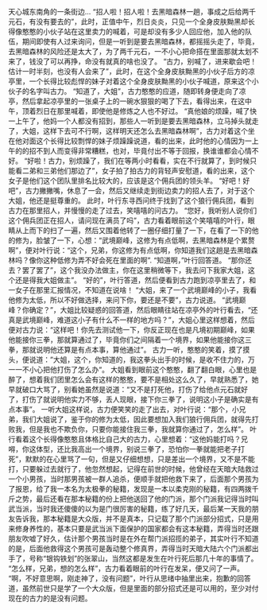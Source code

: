 天心城东南角的一条街边...
“招人啦！招人啦！去黑暗森林一趟，事成之后给两千元石，有没有要去的”，此时，正值中午，烈日炎炎，只见一个全身皮肤黝黑却长得像憨憨的小伙子站在这里卖力的喊着，可是却没有多少人回应他，加入他的队伍，期间即使有人过来询问，但是一听到是要去黑暗森林，都摇摇头走了，毕竟，去黑暗森林的风险还是太大了，为了两千元石，一不小心把命搭在里面那就太划不来了，钱没了可以再挣，命没有就真的啥也没了。
“古力，别喊了，进来歇会吧！估计一时半刻，也没有人会来了”，此时，在这个全身皮肤黝黑的小伙子后方的凉亭里，一个长得比较彪悍的妹子对着这个全身皮肤黝黑的小伙子喊道，原来这个小伙子的名字叫古力。
“知道了，大姐”，古力憨憨的应道，随即转身便走向了凉亭，然后拿起凉亭里的一张桌子上的一碗水狠狠的喝了下去，看得出来，在这中午，顶着烈日在那里喊着，即使他是修炼之人也不好过。
“真他娘的烦躁，喊了快一上午了，他妈一个人都没有招到，那些人一听到是要去黑暗森林，立马掉头就走了，大姐，这样下去可不行啊，这样明天还怎么去黑暗森林啊”，古力对着这个坐在他对面这个长得比较剽悍的妹子烦躁躁说道，看的出来，此时他的心情因为一上午的的招不到人而变得非常糟糕，也对，毕竟付出不等于回报，换谁谁都会心情不好。
“好啦！古力，别烦躁了，我们在等两小时看看，实在不行就算了，到时候只能看二弟和三弟他们那边了”，女子拍了拍古力的背轻声安慰道，看的出来，这个女子是他们这个团队里排名比较大的，应该是这个佣兵团的领头羊。
“好吧！好吧”，古力撇撇嘴，休息了一会，然后又继续走到街边卖力的招人去了，对于这个大姐，他还是挺尊重的。
此时，叶行东寻西问终于找到了这个狼行佣兵团，看到古力在那里招人，并慢慢的走了过去，笑嘻嘻的问古力。
“您好，我听别人说你们这个佣兵团正在招人，请问现在满员了吗”，古力看着眼前这个笑嘻嘻的叶行，眼睛从上而下的扫了一遍，然后又围着他转了一圈仔细打量了一下，在看了一下的他的修为，脸皱了一下，心想：“武境巅峰，这修为有点低啊，去黑暗森林是个累赘啊”，便对叶行说：“这个，兄弟，你这修为有点低啊，你知道我们这趟是去黑暗森林吗？像你这种低修为弄不好会死在里面的啊”.
“知道啊，”叶行回答道。
“那你还去？罢了罢了”，这个我没办法做主，你在这里稍微等下，我去问下我家大姐，这个还是得我大姐做主”。
“好的”，叶行答道，然后便看到古力跑到凉亭里去了，和一女子在那里汇报情况，不知道在说啥！
“大姐，来了一个武境巅峰的小子，我看他修为太低，所以不好做选择，来问下你，要还是不要”，古力说道。
“武境巅峰？你确定？”，大姐比较疑惑的回答道，然后眼睛往站在凉亭外的叶行看去，“还真是武境巅峰，难道这小子有什么不一样的地方吗？”，大姐心里这样想着，然后便对古力说：“这样吧！你先去测试他一下，你反正现在也是凡境初期巅峰，如果他能接你三拳，那就算通过了，毕竟你们之间隔着一个境界，如果他能接你这三拳，那就说明他还算是有点本事，算他通过”。
古力一听，憨憨的笑着，摸了摸头，便说道：”大姐，这个，你知道的，我这拳头出手的时候，是收不住力的，万一一不小心把他打伤了怎么办“。
大姐看到眼前这个憨憨，翻了翻白眼，心里也是醉了，想着我们团里怎么会有这样的憨憨，要不是相处这么久了，早就熟悉了，她早就破口大骂了，别看她虽然是说道：“又不是打死他，打伤了给他点元石就好了，打伤了就说明他实力不够，丢人现眼，接下你三拳了，说明这小子是确实是有点本事”。
一听大姐这样说，古力便笑笑的走了出去，对叶行说：“那个，小兄弟，我们大姐说了，鉴于你的修为太低，因此要想加入我们狼行佣兵团，就得先打败我，但是我也不欺负你，只要你能接住我三拳，我就算你通过了，怎么样”。
叶行看着这个长得像憨憨且体格比自己大的古力，心里想着：“这他妈能打吗？兄嘚，你这体型，还比我高出一个境界，别说三拳了，恐怕你一拳就能把老子打死”，默默的在心里骂了一句，但是又仔细想想，只是差出一个境界，又不是不能打，只要躲过去就行了，他忽然想起，记得在前世的时候，他曾经在天暗大陆救过一个小男孩，当时那男孩被一群人追杀，便顺手就把他救下来了，后面那个男孩为了报恩，给了我一本名为太极拳的秘籍，发现是一本以柔克刚的秘籍，有四两拨千斤之势，最后还看在那本秘籍的份上把他送回了他的门派，那个门派我记得当时叫武当派，当时我还傻傻的以为是门很厉害的秘籍，练了好几天，最后某一天我的朋友告诉我，那本秘籍是大众版，并不是真本，只记载了那个门派部分招式，只是用来修身养性的，基本只要是武当派下面保护的国家都会有这本秘籍，弄得当时还跟朋友吹嘘了好久，估计那个男孩当时是在外在帮门派招揽的弟子，其实叶行不知道的是，后面他救得这个男孩可是轰动整个修真界，弄得当时天暗大陆六个门派都出手了，号称“银钩铁划”的张翠山，当然这都是发生在叶行死后那几十年的事情了。
“怎么样，兄弟，想的怎么样”，古力看着眼前的叶行在发呆，便又问了一声。
“啊，不好意思啊，刚走神了，没有问题”，叶行从思绪中抽里出来，抱歉的回答道，虽然前世只是学了一个大众版，但是里面的部分招式还是可以用的，至少对付现在的古力的是没有问题。